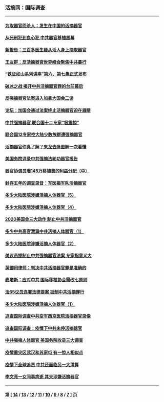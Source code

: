 ### 活摘网：国际调查
---
#### [为取器官而杀人：发生在中国的活摘器官](../../pages/nf5947/n13794731.md?10020430) 
#### [从死刑犯到良心犯 中共器官移植黑幕](../../pages/nf5947/n13764669.md?10020430) 
#### [新报告：三百多医生疑从活人身上摘取器官](../../pages/nf5947/n13703044.md?10020430) 
#### [王友群：反活摘器官世界峰会聚焦中共暴行](../../pages/nf5947/n13250738.md?10020430) 
#### [“铁证如山系列讲座”第六、第七集正式发布](../../pages/nf5947/n13106287.md?10020430) 
#### [破冰之战 揭开中共活摘器官罪的台前幕后](../../pages/nf5947/n13082457.md?10020430) 
#### [反强摘器官法案进入加拿大国会二读](../../pages/nf5947/n13033450.md?10020430) 
#### [论坛：加国会通过法案终止活摘器官迫在眉睫](../../pages/nf5947/n13029839.md?10020430) 
#### [中共强摘器官 联合国十二专家“极震惊”](../../pages/nf5947/n13024313.md?10020430) 
#### [联合国12专家控大陆少数族群遭强摘器官](../../pages/nf5947/n13023877.md?10020430) 
#### [活摘器官你真了解？来龙去脉图解一次看懂](../../pages/nf5947/n13013820.md?10020430) 
#### [美国务院详录中共强摘法轮功器官报告](../../pages/nf5947/n12944519.md?10020430) 
#### [器官协调员曝145万移植费的利益分配（中）](../../pages/nf5947/n12894547.md?10020430) 
#### [封存五年的调查录音：军医揭军队活摘器官](../../pages/nf5947/n12798692.md?10020430) 
#### [多少大陆医院涉嫌活摘人体器官（5）](../../pages/nf5947/n12768383.md?10020430) 
#### [多少大陆医院涉嫌活摘人体器官（4）](../../pages/nf5947/n12664434.md?10020430) 
#### [2020美国会三大动作 制止中共活摘器官](../../pages/nf5947/n12682004.md?10020430) 
#### [多少中共高官泄漏中共活摘人体器官（1）](../../pages/nf5947/n12671234.md?10020430) 
#### [多少大陆医院涉嫌活摘人体器官（2）](../../pages/nf5947/n12655589.md?10020430) 
#### [美议员提制止中共强摘器官法案 专家指意义大](../../pages/nf5947/n12630561.md?10020430) 
#### [英御用律师：判决中共活摘器官罪是准确的](../../pages/nf5947/n12580740.md?10020430) 
#### [麦塔斯：应对中共 国际移植协会需改七原则](../../pages/nf5947/n12514711.md?10020430) 
#### [法65议员连署法律提案 抵制中共活摘罪行](../../pages/nf5947/n12437047.md?10020430) 
#### [多少大陆医院涉嫌活摘人体器官（1）](../../pages/nf5947/n12414284.md?10020430) 
#### [追查国际调查中共空军西京医院活摘器官录像](../../pages/nf5947/n12348837.md?10020430) 
#### [追查国际调查：疫情下中共未停活摘器官](../../pages/nf5947/n12273415.md?10020430) 
#### [中共强摘人体器官 美国务院收录三大调查](../../pages/nf5947/n12181488.md?10020430) 
#### [疫情重灾区武汉和苏家屯 有一惊人相似点](../../pages/nf5947/n12150824.md?10020430) 
#### [疫情下全球追责 中共还面临另一大清算](../../pages/nf5947/n12070397.md?10020430) 
#### [李文亮一女同事病逝 其夫涉嫌活摘器官](../../pages/nf5947/n11957882.md?10020430) 

---
#### 第 [ [14](./14.md?10020430) / [13](./13.md?10020430) / [12](./12.md?10020430) / [11](./11.md?10020430) / [10](./10.md?10020430) / [9](./9.md?10020430) / [8](./8.md?10020430) / [7](./7.md?10020430) ] 页
